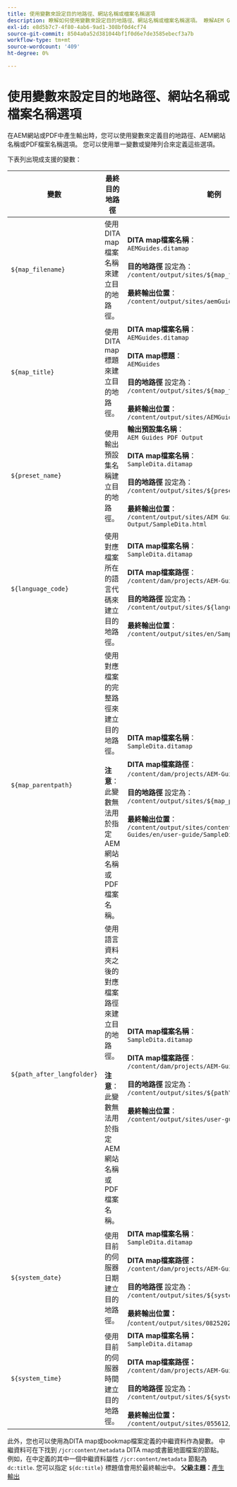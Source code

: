 ```yaml
---
title: 使用變數來設定目的地路徑、網站名稱或檔案名稱選項
description: 瞭解如何使用變數來設定目的地路徑、網站名稱或檔案名稱選項。 瞭解AEM Guides支援的現成可用變數。
exl-id: e8d5b7c7-4f80-4ab6-9ad1-308bf0d4cf74
source-git-commit: 8504a0a52d381044bf1f0d6e7de3585ebecf3a7b
workflow-type: tm+mt
source-wordcount: '409'
ht-degree: 0%

---
```


# 使用變數來設定目的地路徑、網站名稱或檔案名稱選項


在AEM網站或PDF中產生輸出時，您可以使用變數來定義目的地路徑、AEM網站名稱或PDF檔案名稱選項。 您可以使用單一變數或變陣列合來定義這些選項。

下表列出現成支援的變數：

| 變數 | 最終目的地路徑 | 範例 |
| --- | --- | --- |
| `${map_filename}` | 使用DITA map檔案名稱來建立目的地路徑。 | **DITA map檔案名稱**：<br>`AEMGuides.ditamap`<br><br>**目的地路徑** 設定為：<br>`/content/output/sites/${map_filename}`<br><br>**最終輸出位置**：<br>`/content/output/sites/aemGuides/AEMGuides.html` |
| `${map_title}` | 使用DITA map標題來建立目的地路徑。 | **DITA map檔案名稱**：<br>`AEMGuides.ditamap`<br><br>**DITA map標題**：<br>`AEMGuides`<br><br>**目的地路徑** 設定為：<br>`/content/output/sites/${map_title}`<br><br>**最終輸出位置**：<br>`/content/output/sites/AEMGuides/AEMGuides.html` |
| `${preset_name}` | 使用輸出預設集名稱建立目的地路徑。 | **輸出預設集名稱**：<br>`AEM Guides PDF Output`<br><br>**DITA map檔案名稱**：<br>`SampleDita.ditamap`<br><br>**目的地路徑** 設定為：<br>`/content/output/sites/${preset_name}`<br><br>**最終輸出位置**：<br>`/content/output/sites/AEM Guides PDF Output/SampleDita.html` |
| `${language_code}` | 使用對應檔案所在的語言代碼來建立目的地路徑。 | **DITA map檔案名稱**：<br>`SampleDita.ditamap`<br><br>**DITA map檔案路徑**：<br>`/content/dam/projects/AEM-Guides/en/user-guide/`<br><br>**目的地路徑** 設定為：<br>`/content/output/sites/${language_code}`<br><br>**最終輸出位置**：<br>`/content/output/sites/en/SampleDita.html` |
| `${map_parentpath}` | 使用對應檔案的完整路徑來建立目的地路徑。<br><br>**注意**：此變數無法用於指定AEM網站名稱或PDF檔案名稱。 | **DITA map檔案名稱**：<br>`SampleDita.ditamap`<br><br>**DITA map檔案路徑**：<br>`/content/dam/projects/AEM-Guides/en/user-guide`/<br><br>**目的地路徑** 設定為：<br>`/content/output/sites/${map_parentpath}`<br><br>**最終輸出位置**：<br>`/content/output/sites/content/dam/projects/AEM-Guides/en/user-guide/SampleDita.html` |
| `${path_after_langfolder}` | 使用語言資料夾之後的對應檔案路徑來建立目的地路徑。<br><br>**注意**：此變數無法用於指定AEM網站名稱或PDF檔案名稱。 | **DITA map檔案名稱**：<br>`SampleDita.ditamap`<br><br>**DITA map檔案路徑**：<br>`/content/dam/projects/AEM-Guides/en/user-guide/`<br><br>**目的地路徑** 設定為：<br>`/content/output/sites/${path\_after\_langfolder}`<br><br>**最終輸出位置**：<br>`/content/output/sites/user-guide/SampleDita.html` |
| `${system_date}` | 使用目前的伺服器日期建立目的地路徑。 | **DITA map檔案名稱**： <br> `SampleDita.ditamap` <br><br> **DITA map檔案路徑：** <br> `/content/dam/projects/AEM-Guides/en/user-guide/` <br><br> **目的地路徑** 設定為： <br> `/content/output/sites/${system_date}` <br> <br> **最終輸出位置：** <br> /`content/output/sites/08252023/SampleDita.html` |
| `${system_time}` | 使用目前的伺服器時間建立目的地路徑。 | **DITA map檔案名稱：** <br>`SampleDita.ditamap` <br> <br> **DITA map檔案路徑：** <br>`/content/dam/projects/AEM-Guides/en/user-guide/` <br><Br>**目的地路徑** 設定為： <br> `/content/output/sites/${system_time}`<br><br>**最終輸出位置：**<br>`/content/output/sites/055612/SampleDita.html` |

此外，您也可以使用為DITA map或bookmap檔案定義的中繼資料作為變數。 中繼資料可在下找到 `/jcr:content/metadata` DITA map或書籤地圖檔案的節點。 例如，在中定義的其中一個中繼資料屬性 `/jcr:content/metadata` 節點為 `dc:title`. 您可以指定 `${dc:title}` 標題值會用於最終輸出中。
**父級主題：**[&#x200B;產生輸出](generate-output.md)
